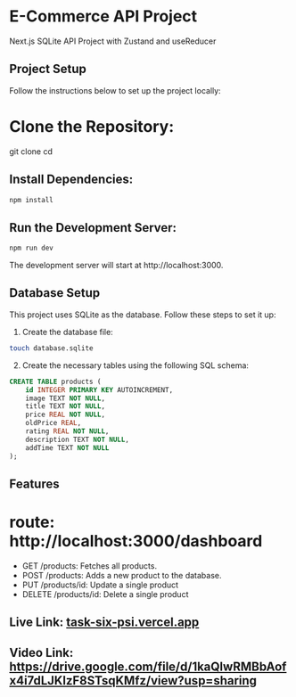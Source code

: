 # E-Commerce API Project

Next.js SQLite API Project with Zustand and useReducer

## Project Setup

Follow the instructions below to set up the project locally:

# Clone the Repository:

git clone [<repository-url>](https://github.com/waliullah9099/task/)
cd <repository-folder>

## Install Dependencies:

```bash
npm install
```

## Run the Development Server:

```bash
npm run dev
```

The development server will start at http://localhost:3000.

## Database Setup

This project uses SQLite as the database. Follow these steps to set it up:

1. Create the database file:

```bash
touch database.sqlite
```

2. Create the necessary tables using the following SQL schema:

```sql
CREATE TABLE products (
    id INTEGER PRIMARY KEY AUTOINCREMENT,
    image TEXT NOT NULL,
    title TEXT NOT NULL,
    price REAL NOT NULL,
    oldPrice REAL,
    rating REAL NOT NULL,
    description TEXT NOT NULL,
    addTime TEXT NOT NULL
);
```

## Features

# route: http://localhost:3000/dashboard

- GET /products: Fetches all products.
- POST /products: Adds a new product to the database.
- PUT /products/id: Update a single product
- DELETE /products/id: Delete a single product

## Live Link: [task-six-psi.vercel.app](https://task-six-psi.vercel.app/)

## Video Link: https://drive.google.com/file/d/1kaQlwRMBbAofx4i7dLJKlzF8STsqKMfz/view?usp=sharing
